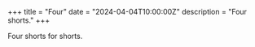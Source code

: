 +++
title = "Four"
date = "2024-04-04T10:00:00Z"
description = "Four shorts."
+++

Four shorts for shorts.

